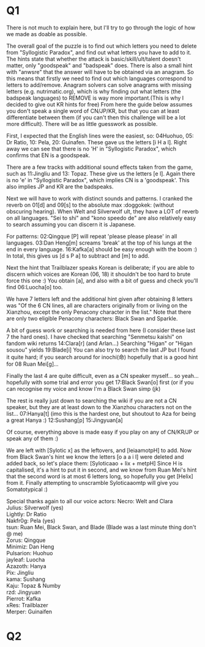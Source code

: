 <script>

</script>

# Q1
There is not much to explain here, but I'll try to go through the logic of how we made as doable as possible.

The overall goal of the puzzle is to find out which letters you need to delete from "Syllogistic Paradox", and find out what letters you have to add to it. The hints state that whether the attack is basic/skill/ult/talent doesn't matter, only "goodspeak" and "badspeak" does. There is also a small hint with "anwsre" that the answer will have to be obtained via an anagram. So this means that firstly we need to find out which languages correspond to letters to add/remove. Anagram solvers can solve anagrams with missing letters (e.g. nutrimatic.org), which is why finding out what letters (the badspeak languages) to REMOVE is way more important.(This is why I decided to give out KR hints for free) From here the guide below assumes you don't speak a single word of CN/JP/KR, but that you can at least differentiate between them (if you can't then this challenge will be a lot more difficult). There will be as little guesswork as possible.

First, I expected that the English lines were the easiest, so: 04Huohuo, 05: Dr Ratio, 10: Pela, 20: Guinafen.
These gave us the letters [i H a l]. Right away we can see that there is no 'H' in "Syllogistic Paradox", which confirms that EN is a goodspeak.

There are a few tracks with additional sound effects taken from the game, such as 11:Jingliu and 13: Topaz. These give us the letters [e l]. Again there is no 'e' in "Syllogistic Paradox", which implies CN is a 'goodspeak'. This also implies JP and KR are the badspeaks.

Next we will have to work with distinct sounds and patterns. I cranked the reverb on 01[d] and 09[s] to the absolute max :doggokek: (without obscuring hearing). When Welt and Silverwolf ult, they have a LOT of reverb on all languages. "Sei to shi" and "kono speedo de" are also relatively easy to search assuming you can discern it is Japanese.

For patterns:
02:Qingque [P] will repeat 'please please please' in all languages.
03:Dan Heng[m] screams 'break' at the top of his lungs at the end in every language.
16:Kafka[a] should be easy enough with the boom :)
In total, this gives us [d s P a] to subtract and [m] to add.

Next the hint that Trailblazer speaks Korean is deliberate; if you are able to discern which voices are Korean (06, 18) it shouldn't be too hard to brute force this one :) You obtain [a], and also with a bit of guess and check you'll find 06:Luocha[o] too.

We have 7 letters left and the additional hint given after obtaining 8 letters was "Of the 6 CN lines, all are characters originally from or living on the Xianzhou, except the only Penacony character in the list." Note that there are only two eligible Penacony characters: Black Swan and Sparkle.

A bit of guess work or searching is needed from here (I consider these last 7 the hard ones).
I have checked that searching "Senmetsu kaishi" on fandom wiki returns 14:Clara[r] (and Arlan...) Searching "Higan" or "Higan sousou" yields 19:Blade[i] You can also try to search the last JP but I found it quite hard; if you search around for inochi(命) hopefully that is a good hint for 08 Ruan Mei[g]... 

Finally the last 4 are quite difficult, even as a CN speaker myself... so yeah... hopefully with some trial and error you get 17:Black Swan[o] first (or if you can recognise my voice and know I'm a Black Swan simp (jk)

The rest is really just down to searching the wiki if you are not a CN speaker, but they are at least down to the Xianzhou characters not on the list...
07:Hanya[t] (imo this is the hardest one, but shoutout to Aza for being a great Hanya :)
12:Sushang[p]
15:Jingyuan[a]

Of course, everything above is made easy if you play on any of CN/KR/JP or speak any of them :)

We are left with [Sylotic x] as the leftovers, and [leiaamotpH] to add.
Now from Black Swan's hint we know the letters [o a a i l] were deleted and added back, so let's place them:
[Syloticaao + lix + metpH]
Since H is capitalised, it's a hint to put it in second, and we know from Ruan Mei's hint that the second word is at most 6 letters long, so hopefully you get [Helix] from it.
Finally attempting to unscramble Syloticaaomtp will give you Somatotypical :)


Special thanks again to all our voice actors:
Necro: Welt and Clara<br />
Julius: Silverwolf (yes)<br />
Lightly: Dr Ratio<br />
Nakfr0g: Pela (yes)<br />
tsun: Ruan Mei, Black Swan, and Blade (Blade was a last minute thing don't @ me)<br />
Zorus: Qingque<br />
Minimiz: Dan Heng<br />
Pulsarion: Huohuo<br />
jayleaf: Luocha<br />
Azazoth: Hanya<br />
Pix: Jingliu<br />
kama: Sushang<br />
Kaju: Topaz & Numby<br />
rzd: Jingyuan<br />
Pierrot: Kafka<br />
xRes: Trailblazer<br />
Merper: Guinaifen



# Q2